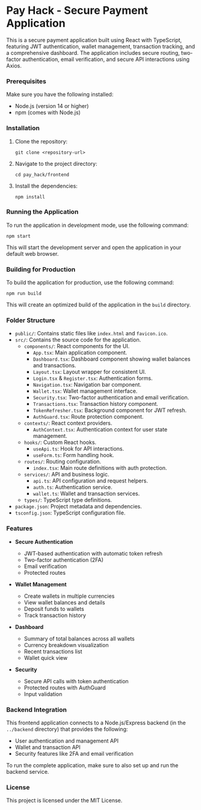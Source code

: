 # Pay Hack - Secure Payment Application

This is a secure payment application built using React with TypeScript, featuring JWT authentication, wallet management, transaction tracking, and a comprehensive dashboard. The application includes secure routing, two-factor authentication, email verification, and secure API interactions using Axios.

### Prerequisites

Make sure you have the following installed:

- Node.js (version 14 or higher)
- npm (comes with Node.js)

### Installation

1. Clone the repository:

   ```
   git clone <repository-url>
   ```

2. Navigate to the project directory:

   ```
   cd pay_hack/frontend
   ```

3. Install the dependencies:

   ```
   npm install
   ```

### Running the Application

To run the application in development mode, use the following command:

```
npm start
```

This will start the development server and open the application in your default web browser.

### Building for Production

To build the application for production, use the following command:

```
npm run build
```

This will create an optimized build of the application in the `build` directory.

### Folder Structure

- `public/`: Contains static files like `index.html` and `favicon.ico`.
- `src/`: Contains the source code for the application.
  - `components/`: React components for the UI.
    - `App.tsx`: Main application component.
    - `Dashboard.tsx`: Dashboard component showing wallet balances and transactions.
    - `Layout.tsx`: Layout wrapper for consistent UI.
    - `Login.tsx` & `Register.tsx`: Authentication forms.
    - `Navigation.tsx`: Navigation bar component.
    - `Wallet.tsx`: Wallet management interface.
    - `Security.tsx`: Two-factor authentication and email verification.
    - `Transactions.tsx`: Transaction history component.
    - `TokenRefresher.tsx`: Background component for JWT refresh.
    - `AuthGuard.tsx`: Route protection component.
  - `contexts/`: React context providers.
    - `AuthContext.tsx`: Authentication context for user state management.
  - `hooks/`: Custom React hooks.
    - `useApi.ts`: Hook for API interactions.
    - `useForm.ts`: Form handling hook.
  - `routes/`: Routing configuration.
    - `index.tsx`: Main route definitions with auth protection.
  - `services/`: API and business logic.
    - `api.ts`: API configuration and request helpers.
    - `auth.ts`: Authentication service.
    - `wallet.ts`: Wallet and transaction services.
  - `types/`: TypeScript type definitions.
- `package.json`: Project metadata and dependencies.
- `tsconfig.json`: TypeScript configuration file.

### Features

- **Secure Authentication**
  - JWT-based authentication with automatic token refresh
  - Two-factor authentication (2FA)
  - Email verification
  - Protected routes

- **Wallet Management**
  - Create wallets in multiple currencies
  - View wallet balances and details
  - Deposit funds to wallets
  - Track transaction history

- **Dashboard**
  - Summary of total balances across all wallets
  - Currency breakdown visualization
  - Recent transactions list
  - Wallet quick view

- **Security**
  - Secure API calls with token authentication
  - Protected routes with AuthGuard
  - Input validation

### Backend Integration

This frontend application connects to a Node.js/Express backend (in the `../backend` directory) that provides the following:

- User authentication and management API
- Wallet and transaction API
- Security features like 2FA and email verification

To run the complete application, make sure to also set up and run the backend service.

### License

This project is licensed under the MIT License.